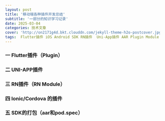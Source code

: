 ```yaml
---
layout: post
title: '移动端各种插件开发总结'
subtitle: '一部分的知识学习记录'
date: 2025-03-04
categories: 技术文章
cover: 'http://on2171g4d.bkt.clouddn.com/jekyll-theme-h2o-postcover.jpg'
tags:  Flutter插件 iOS Android SDK RN插件  Uni-App插件 AAR Plugin Module
---
```




### 一 Flutter插件（Plugin）



### 二 UNI-APP插件



### 三 RN插件（RN Module）



### 四  Ionic/Cordova 的插件



### 五 SDK的打包（aar和pod.spec）



